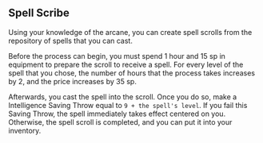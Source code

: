 ## Spell Scribe
Using your knowledge of the arcane, you can create spell scrolls from the repository of spells that you can cast.

Before the process can begin, you must spend 1 hour and 15 sp in equipment to prepare the scroll to receive a spell.
For every level of the spell that you chose, the number of hours that the process takes increases by 2, and the price increases by 35 sp.

Afterwards, you cast the spell into the scroll.
Once you do so, make a Intelligence Saving Throw equal to `9 + the spell's level`.
If you fail this Saving Throw, the spell immediately takes effect centered on you.
Otherwise, the spell scroll is completed, and you can put it into your inventory.
